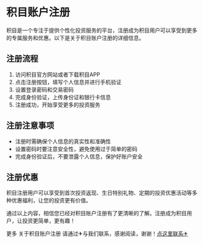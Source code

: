 # 积目账户注册

积目是一个专注于提供个性化投资服务的平台，注册成为积目用户可以享受到更多的专属服务和优惠。以下是关于积目账户注册的详细信息。

## 注册流程

1. 访问积目官方网站或者下载积目APP
2. 点击注册按钮，填写个人信息并进行手机验证
3. 设置登录密码和交易密码
4. 完成身份验证，上传身份证和银行卡信息
5. 注册成功，开始享受更多的投资服务

## 注册注意事项

- 注册时需确保个人信息的真实性和准确性
- 设置密码时要注意安全性，避免使用过于简单的密码
- 完成身份验证后，不要泄露个人信息，保护好账户安全

## 注册优惠

积目注册用户可以享受到首次投资返现、生日特别礼物、定期的投资优惠活动等多种优惠福利，让您的投资更有价值。

通过以上内容，相信您已经对积目账户注册有了更清晰的了解。注册成为积目用户，让投资更简单，更有趣！

更多 关于积目账户注册 请通过✈与我们联系，感谢阅读，谢谢！[点这里联系✈](https://a.k02.cc)